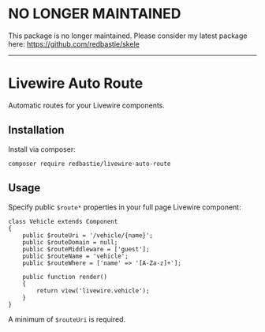 # NO LONGER MAINTAINED

This package is no longer maintained. Please consider my latest package here: https://github.com/redbastie/skele

-----

# Livewire Auto Route

Automatic routes for your Livewire components.

## Installation

Install via composer:

    composer require redbastie/livewire-auto-route

## Usage

Specify public `$route*` properties in your full page Livewire component:

    class Vehicle extends Component
    {
        public $routeUri = '/vehicle/{name}';
        public $routeDomain = null;
        public $routeMiddleware = ['guest'];
        public $routeName = 'vehicle';
        public $routeWhere = ['name' => '[A-Za-z]+'];
    
        public function render()
        {
            return view('livewire.vehicle');
        }
    }

A minimum of `$routeUri` is required.
